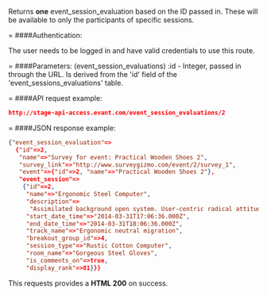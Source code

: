 <!-- --- title: GET /event_session_evaluations/:id -->

Returns **one** event_session_evaluation based on the ID passed in. These will be available to only the participants of specific sessions.

=
####Authentication:

The user needs to be logged in and have valid credentials to use this route.

=
####Parameters:
(event_session_evaluations) :id - Integer, passed in through the URL. Is derived from the 'id' field of the 'event_sessions_evaluations' table.



=
####API request example:
```json
http://stage-api-access.evant.com/event_session_evaluations/2
```

=
####JSON response example:

```json
{"event_session_evaluation"=>
  {"id"=>2,
   "name"=>"Survey for event: Practical Wooden Shoes 2",
   "survey_link"=>"http://www.surveygizmo.com/event/2/survey_1",
   "event"=>{"id"=>2, "name"=>"Practical Wooden Shoes 2"},
   "event_session"=>
    {"id"=>2,
     "name"=>"Ergonomic Steel Computer",
     "description"=>
      "Assimilated background open system. User-centric radical attitude",
     "start_date_time"=>"2014-03-31T17:06:36.000Z",
     "end_date_time"=>"2014-03-31T18:06:36.000Z",
     "track_name"=>"Ergonomic neutral migration",
     "breakout_group_id"=>4,
     "session_type"=>"Rustic Cotton Computer",
     "room_name"=>"Gorgeous Steel Gloves",
     "is_comments_on"=>true,
     "display_rank"=>81}}}
```

This requests provides a <strong>HTML 200</strong> on success.